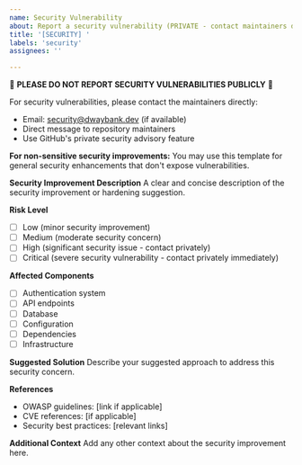 ```yaml
---
name: Security Vulnerability
about: Report a security vulnerability (PRIVATE - contact maintainers directly)
title: '[SECURITY] '
labels: 'security'
assignees: ''

---
```


🚨 **PLEASE DO NOT REPORT SECURITY VULNERABILITIES PUBLICLY** 🚨

For security vulnerabilities, please contact the maintainers directly:
- Email: security@dwaybank.dev (if available)
- Direct message to repository maintainers
- Use GitHub's private security advisory feature

**For non-sensitive security improvements:**
You may use this template for general security enhancements that don't expose vulnerabilities.

**Security Improvement Description**
A clear and concise description of the security improvement or hardening suggestion.

**Risk Level**
- [ ] Low (minor security improvement)
- [ ] Medium (moderate security concern)
- [ ] High (significant security issue - contact privately)
- [ ] Critical (severe security vulnerability - contact privately immediately)

**Affected Components**
- [ ] Authentication system
- [ ] API endpoints
- [ ] Database
- [ ] Configuration
- [ ] Dependencies
- [ ] Infrastructure

**Suggested Solution**
Describe your suggested approach to address this security concern.

**References**
- OWASP guidelines: [link if applicable]
- CVE references: [if applicable]
- Security best practices: [relevant links]

**Additional Context**
Add any other context about the security improvement here.